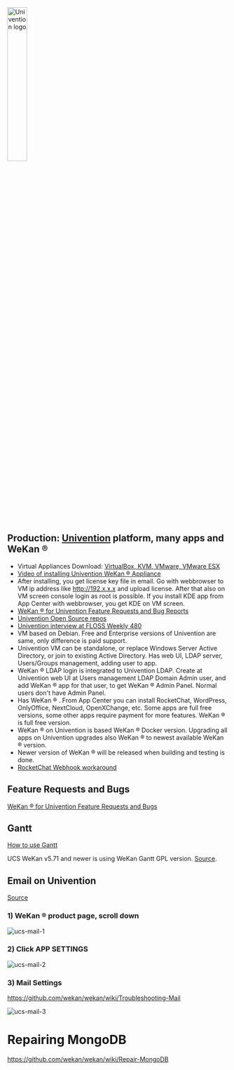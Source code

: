 <img src="https://wekan.github.io/hosting/univention.svg" width="30%" alt="Univention logo" />

## <a name="ProductionUnivention"></a>Production: [Univention](https://www.univention.com/products/univention-app-center/app-catalog/wekan/) platform, many apps and WeKan ®

- Virtual Appliances Download: [VirtualBox, KVM, VMware, VMware ESX](https://www.univention.com/products/univention-app-center/app-catalog/wekan/)
- [Video of installing Univention WeKan ® Appliance](https://wekan.github.io/UCS-4.4-with-wekan-10.200.2.25.webm)
- After installing, you get license key file in email. Go with webbrowser to VM ip address like http://192.x.x.x and upload license. After that also on VM screen console login as root is possible. If you install KDE app from App Center with webbrowser, you get KDE on VM screen.
- [WeKan ® for Univention Feature Requests and Bug Reports](https://github.com/wekan/univention/issues)
- [Univention Open Source repos](https://github.com/Univention)
- [Univention interview at FLOSS Weekly 480](https://twit.tv/shows/floss-weekly/episodes/480) 
- VM based on Debian. Free and Enterprise versions of Univention are same, only difference is paid support.
- Univention VM can be standalone, or replace Windows Server Active Directory, or join to existing Active Directory. Has web UI, LDAP server, Users/Groups management, adding user to app.
- WeKan ® LDAP login is integrated to Univention LDAP. Create at Univention web UI at Users management LDAP Domain Admin user, and add WeKan ® app for that user, to get WeKan ® Admin Panel. Normal users don't have Admin Panel.
- Has WeKan ® . From App Center you can install RocketChat, WordPress, OnlyOffice, NextCloud, OpenXChange, etc. Some apps are full free versions, some other apps require payment for more features. WeKan ® is full free version.
- WeKan ® on Univention is based WeKan ® Docker version. Upgrading all apps on Univention upgrades also WeKan ® to newest available WeKan ® version.
- Newer version of WeKan ® will be released when building and testing is done.
- [RocketChat Webhook workaround](https://github.com/wekan/univention/issues/15)

## Feature Requests and Bugs

[WeKan ® for Univention Feature Requests and Bugs](https://github.com/wekan/univention/issues)

## Gantt

[How to use Gantt](Gantt)

UCS WeKan v5.71 and newer is using WeKan Gantt GPL version. [Source](https://github.com/wekan/wekan/issues/2870#issuecomment-954598565).

## Email on Univention

[Source](https://github.com/wekan/univention/issues/6#issuecomment-607986717)

### 1) WeKan ® product page, scroll down

![ucs-mail-1](https://user-images.githubusercontent.com/15545/78279227-e682f700-751f-11ea-83fc-d22bc71b77fb.png)

### 2) Click APP SETTINGS

![ucs-mail-2](https://user-images.githubusercontent.com/15545/78279301-fdc1e480-751f-11ea-9d7b-1632c71cd79a.png)

### 3) Mail Settings

https://github.com/wekan/wekan/wiki/Troubleshooting-Mail

![ucs-mail-3](https://user-images.githubusercontent.com/15545/78279359-129e7800-7520-11ea-9e22-a911826285ba.png)

# Repairing MongoDB

https://github.com/wekan/wekan/wiki/Repair-MongoDB